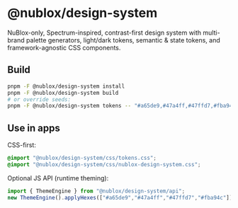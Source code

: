 # @nublox/design-system

NuBlox-only, Spectrum-inspired, contrast-first design system with multi-brand palette generators,
light/dark tokens, semantic & state tokens, and framework-agnostic CSS components.

## Build
```sh
pnpm -F @nublox/design-system install
pnpm -F @nublox/design-system build
# or override seeds:
pnpm -F @nublox/design-system tokens -- "#a65de9,#47a4ff,#47ffd7,#fba94c"
```

## Use in apps
CSS-first:
```css
@import "@nublox/design-system/css/tokens.css";
@import "@nublox/design-system/css/nublox-design-system.css";
```

Optional JS API (runtime theming):
```ts
import { ThemeEngine } from "@nublox/design-system/api";
new ThemeEngine().applyHexes(["#a65de9","#47a4ff","#47ffd7","#fba94c"]);
```
